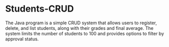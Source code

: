 # Students-CRUD
The Java program is a simple CRUD system that allows users to register, delete, and list students, along with their grades and final average. The system limits the number of students to 100 and provides options to filter by approval status.
